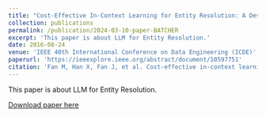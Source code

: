```yaml
---
title: "Cost-Effective In-Context Learning for Entity Resolution: A Design Space Exploration"
collection: publications
permalink: /publication/2024-03-10-paper-BATCHER
excerpt: 'This paper is about LLM for Entity Resolution.'
date: 2016-08-24
venue: 'IEEE 40th International Conference on Data Engineering (ICDE)'
paperurl: 'https://ieeexplore.ieee.org/abstract/document/10597751'
citation: 'Fan M, Han X, Fan J, et al. Cost-effective in-context learning for entity resolution: A design space exploration[C]//2024 IEEE 40th International Conference on Data Engineering (ICDE). IEEE, 2024: 3696-3709.'
---
```

This paper is about LLM for Entity Resolution.

[Download paper here](http://fmh1art.github.io/files/BatchER-ICDE2024.pdf)